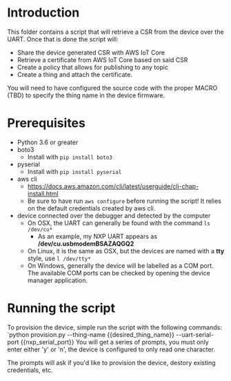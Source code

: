 # Introduction
This folder contains a script that will retrieve a CSR from the device over the UART. Once that is done the script will:
* Share the device generated CSR with AWS IoT Core 
* Retrieve a certificate from AWS IoT Core based on said CSR
* Create a policy that allows for publishing to any topic
* Create a thing and attach the certificate.

You will need to have configured the source code with the proper MACRO (TBD) to specify the thing name in the device firmware. 

# Prerequisites
* Python 3.6 or greater
* boto3 
    * Install with `pip install boto3`
* pyserial 
    * Install with `pip install pyserial`
* aws cli
    * https://docs.aws.amazon.com/cli/latest/userguide/cli-chap-install.html
    * Be sure to have run `aws configure` before running the script! It relies on the default credentials created by aws cli.
* device connected over the debugger and detected by the computer
    * On OSX, the UART can generally be found with the command `ls /dev/cu*`
        * As an example, my NXP UART appears as **/dev/cu.usbmodemBSAZAQGQ2**
    * On Linux, it is the same as OSX, but the devices are named with a **tty** style, use `l /dev/tty*`
    * On Windows, generally the device will be labelled as a COM port. The available COM ports can be checked by opening the device manager application.

# Running the script
To provision the device, simple run the script with the following commands:
`python provision.py --thing-name {{desired_thing_name}} --uart-serial-port {{nxp_serial_port}}
You will get a series of prompts, you must only enter either 'y' or 'n', the device is configured to only read one character. 

The prompts will ask if you'd like to provision the device, destory existing credentials, etc.

